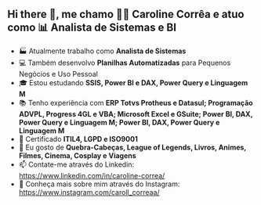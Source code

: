 ## Hi there 👋, me chamo 👨‍💻 Caroline Corrêa e atuo como 📊 Analista de Sistemas e BI 

- 🏭 Atualmente trabalho como **Analista de Sistemas**
- 💻 Também desenvolvo **Planilhas Automatizadas** para Pequenos Negócios e Uso Pessoal
- 🎓 Estou estudando **SSIS, Power BI e DAX, Power Query e Linguagem M**
- 📚 Tenho experiência com **ERP Totvs Protheus e Datasul; Programação ADVPL, Progress 4GL e VBA; Microsoft Excel e GSuite; Power BI, DAX, Power Query e Linguagem M; Power BI, DAX, Power Query e Linguagem M**
- 📜 Certificado **ITIL4, LGPD e ISO9001**
- 🧩 Eu gosto de **Quebra-Cabeças, League of Legends, Livros, Animes, Filmes, Cinema, Cosplay e Viagens**
- 📫 Contate-me através do Linkedin: https://www.linkedin.com/in/caroline-correa/
- 📸 Conheça mais sobre mim através do Instagram: https://www.instagram.com/caroll_correaa/
